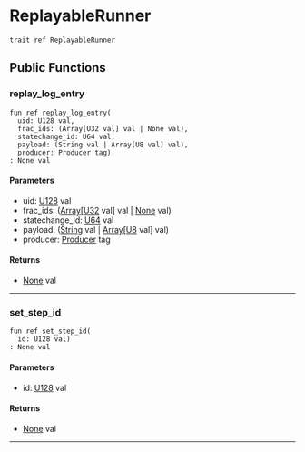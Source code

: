 # ReplayableRunner

```pony
trait ref ReplayableRunner
```

## Public Functions

### replay_log_entry

```pony
fun ref replay_log_entry(
  uid: U128 val,
  frac_ids: (Array[U32 val] val | None val),
  statechange_id: U64 val,
  payload: (String val | Array[U8 val] val),
  producer: Producer tag)
: None val
```
#### Parameters

*   uid: [U128](builtin-U128) val
*   frac_ids: ([Array](builtin-Array)\[[U32](builtin-U32) val\] val | [None](builtin-None) val)
*   statechange_id: [U64](builtin-U64) val
*   payload: ([String](builtin-String) val | [Array](builtin-Array)\[[U8](builtin-U8) val\] val)
*   producer: [Producer](wallaroo-core-common-Producer) tag

#### Returns

* [None](builtin-None) val

---

### set_step_id

```pony
fun ref set_step_id(
  id: U128 val)
: None val
```
#### Parameters

*   id: [U128](builtin-U128) val

#### Returns

* [None](builtin-None) val

---

